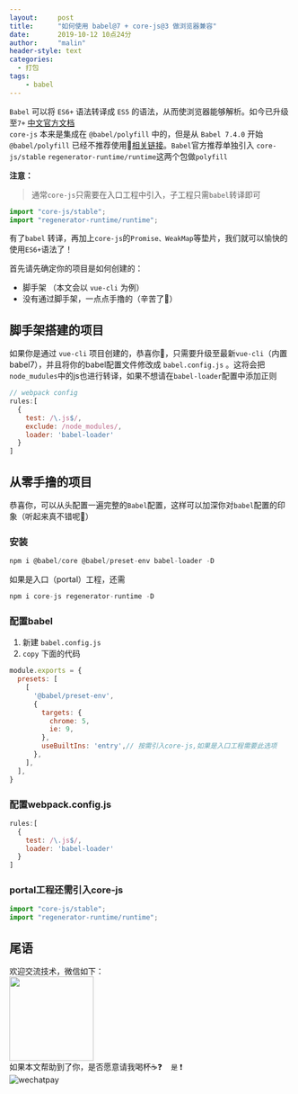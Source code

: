 ```yaml
---
layout:     post
title:      "如何使用 babel@7 + core-js@3 做浏览器兼容"
date:       2019-10-12 10点24分
author:     "malin"
header-style: text
categories:
  - 打包
tags:
    - babel
---
```


`Babel` 可以将 `ES6+` 语法转译成 `ES5` 的语法，从而使浏览器能够解析。如今已升级至`7+` [中文官方文档](https://www.babeljs.cn/docs/)  
`core-js` 本来是集成在 `@babel/polyfill` 中的，但是从 `Babel 7.4.0` 开始 `@babel/polyfill` 已经不推荐使用🚫[相关链接](https://babeljs.io/docs/en/babel-polyfill#docsNav)。`Babel`官方推荐单独引入 `core-js/stable` `regenerator-runtime/runtime`这两个包做`polyfill`  

**注意：**

> 通常`core-js`只需要在入口工程中引入，子工程只需`babel`转译即可

```js
import "core-js/stable";
import "regenerator-runtime/runtime";
```

有了`babel` 转译，再加上`core-js`的`Promise、WeakMap`等垫片，我们就可以愉快的使用`ES6+`语法了！

首先请先确定你的项目是如何创建的：

- 脚手架 （本文会以 `vue-cli` 为例）
- 没有通过脚手架，一点点手撸的（辛苦了🤣）

## 脚手架搭建的项目

如果你是通过 `vue-cli` 项目创建的，恭喜你🎉，只需要升级至最新`vue-cli`（内置babel7），并且将你的babel配置文件修改成 `babel.config.js` 。这将会把`node_mudules`中的js也进行转译，如果不想请在`babel-loader`配置中添加正则

```js
// webpack config
rules:[
  {
    test: /\.js$/,
    exclude: /node_modules/,
    loader: 'babel-loader'
  }
]
```

## 从零手撸的项目

恭喜你，可以从头配置一遍完整的`Babel`配置，这样可以加深你对`babel`配置的印象（听起来真不错呢🤪）

### 安装

```js
npm i @babel/core @babel/preset-env babel-loader -D
```

如果是入口（portal）工程，还需

```js
npm i core-js regenerator-runtime -D
```

### 配置babel

1. 新建 `babel.config.js`
2. `copy` 下面的代码

```js
module.exports = {
  presets: [
    [
      '@babel/preset-env',
      {
        targets: {
          chrome: 5,
          ie: 9,
        },
        useBuiltIns: 'entry',// 按需引入core-js,如果是入口工程需要此选项
      },
    ],
  ],
}
```

### 配置webpack.config.js

```js
rules:[
  {
    test: /\.js$/,
    loader: 'babel-loader'
  }
]
```

### portal工程还需引入core-js

```js
import "core-js/stable";
import "regenerator-runtime/runtime";
```

## 尾语

欢迎交流技术，微信如下：  
<img src="http://114.55.254.51/img/wechat_info.png" width="150" height="150"/>  
如果本文帮助到了你，是否愿意请我喝杯☕❓   &nbsp;&nbsp;  `是` ❗  
![wechatpay](http://10.2.38.78:8085/static/pay.621c092.png)  
